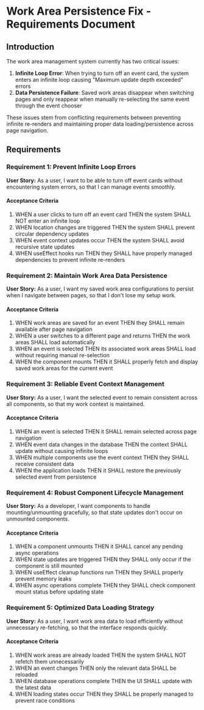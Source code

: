 # Work Area Persistence Fix - Requirements Document

## Introduction

The work area management system currently has two critical issues:
1. **Infinite Loop Error**: When trying to turn off an event card, the system enters an infinite loop causing "Maximum update depth exceeded" errors
2. **Data Persistence Failure**: Saved work areas disappear when switching pages and only reappear when manually re-selecting the same event through the event chooser

These issues stem from conflicting requirements between preventing infinite re-renders and maintaining proper data loading/persistence across page navigation.

## Requirements

### Requirement 1: Prevent Infinite Loop Errors

**User Story:** As a user, I want to be able to turn off event cards without encountering system errors, so that I can manage events smoothly.

#### Acceptance Criteria

1. WHEN a user clicks to turn off an event card THEN the system SHALL NOT enter an infinite loop
2. WHEN location changes are triggered THEN the system SHALL prevent circular dependency updates
3. WHEN event context updates occur THEN the system SHALL avoid recursive state updates
4. WHEN useEffect hooks run THEN they SHALL have properly managed dependencies to prevent infinite re-renders

### Requirement 2: Maintain Work Area Data Persistence

**User Story:** As a user, I want my saved work area configurations to persist when I navigate between pages, so that I don't lose my setup work.

#### Acceptance Criteria

1. WHEN work areas are saved for an event THEN they SHALL remain available after page navigation
2. WHEN a user switches to a different page and returns THEN the work areas SHALL load automatically
3. WHEN an event is selected THEN its associated work areas SHALL load without requiring manual re-selection
4. WHEN the component mounts THEN it SHALL properly fetch and display saved work areas for the current event

### Requirement 3: Reliable Event Context Management

**User Story:** As a user, I want the selected event to remain consistent across all components, so that my work context is maintained.

#### Acceptance Criteria

1. WHEN an event is selected THEN it SHALL remain selected across page navigation
2. WHEN event data changes in the database THEN the context SHALL update without causing infinite loops
3. WHEN multiple components use the event context THEN they SHALL receive consistent data
4. WHEN the application loads THEN it SHALL restore the previously selected event from persistence

### Requirement 4: Robust Component Lifecycle Management

**User Story:** As a developer, I want components to handle mounting/unmounting gracefully, so that state updates don't occur on unmounted components.

#### Acceptance Criteria

1. WHEN a component unmounts THEN it SHALL cancel any pending async operations
2. WHEN state updates are triggered THEN they SHALL only occur if the component is still mounted
3. WHEN useEffect cleanup functions run THEN they SHALL properly prevent memory leaks
4. WHEN async operations complete THEN they SHALL check component mount status before updating state

### Requirement 5: Optimized Data Loading Strategy

**User Story:** As a user, I want work area data to load efficiently without unnecessary re-fetching, so that the interface responds quickly.

#### Acceptance Criteria

1. WHEN work areas are already loaded THEN the system SHALL NOT refetch them unnecessarily
2. WHEN an event changes THEN only the relevant data SHALL be reloaded
3. WHEN database operations complete THEN the UI SHALL update with the latest data
4. WHEN loading states occur THEN they SHALL be properly managed to prevent race conditions